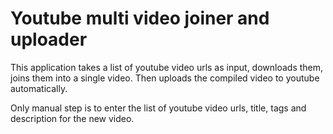 Youtube multi video joiner and uploader
====

This application takes a list of youtube video urls as input, downloads them, joins them into a single video. 
Then uploads the compiled video to youtube automatically.

Only manual step is to enter the list of youtube video urls, title, tags and description for the new video. 
